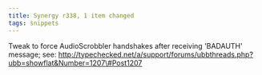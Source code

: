 ```yaml
---
title: Synergy r338, 1 item changed
tags: snippets
---
```


Tweak to force AudioScrobbler handshakes after receiving 'BADAUTH' message; see: http://typechecked.net/a/support/forums/ubbthreads.php?ubb=showflat&Number=1207\#Post1207
